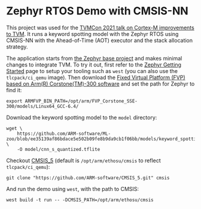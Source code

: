 <!--- Licensed to the Apache Software Foundation (ASF) under one -->
<!--- or more contributor license agreements.  See the NOTICE file -->
<!--- distributed with this work for additional information -->
<!--- regarding copyright ownership.  The ASF licenses this file -->
<!--- to you under the Apache License, Version 2.0 (the -->
<!--- "License"); you may not use this file except in compliance -->
<!--- with the License.  You may obtain a copy of the License at -->

<!---   http://www.apache.org/licenses/LICENSE-2.0 -->

<!--- Unless required by applicable law or agreed to in writing, -->
<!--- software distributed under the License is distributed on an -->
<!--- "AS IS" BASIS, WITHOUT WARRANTIES OR CONDITIONS OF ANY -->
<!--- KIND, either express or implied.  See the License for the -->
<!--- specific language governing permissions and limitations -->
<!--- under the License. -->

# Zephyr RTOS Demo with CMSIS-NN

This project was used for the [TVMCon 2021 talk on Cortex-M improvements to TVM](https://www.youtube.com/watch?v=6a7o8U-8Op4). It runs a keyword spotting model with the Zephyr RTOS using CMSIS-NN with the Ahead-of-Time (AOT) executor and the stack allocation strategy.

The application starts from [the Zephyr base project](https://docs.zephyrproject.org/latest/application/index.html#application) and makes minimal changes to integrate TVM. To try it out, first refer to the [Zephyr Getting Started](https://docs.zephyrproject.org/latest/getting_started/index.html) page to setup your tooling such as `west` (you can also use the `tlcpack/ci_qemu` image). Then download the [Fixed Virtual Platform (FVP) based on Arm(R) Corstone(TM)-300 software](https://developer.arm.com/tools-and-software/open-source-software/arm-platforms-software/arm-ecosystem-fvps) and set the path for Zephyr to find it:

```
export ARMFVP_BIN_PATH=/opt/arm/FVP_Corstone_SSE-300/models/Linux64_GCC-6.4/
```

Download the keyword spotting model to the `model` directory:
```
wget \
    https://github.com/ARM-software/ML-zoo/blob/ee35139af86bdace5e502b09fe8b9da9cb1f06bb/models/keyword_spotting/cnn_small/tflite_int8/cnn_s_quantized.tflite \
    -O model/cnn_s_quantized.tflite
``` 

Checkout [CMSIS_5](https://github.com/ARM-software/CMSIS_5.git) (default is `/opt/arm/ethosu/cmsis` to reflect `tlcpack/ci_qemu`):
```
git clone "https://github.com/ARM-software/CMSIS_5.git" cmsis
```

And run the demo using `west`, with the path to CMSIS:
```
west build -t run -- -DCMSIS_PATH=/opt/arm/ethosu/cmsis
```
